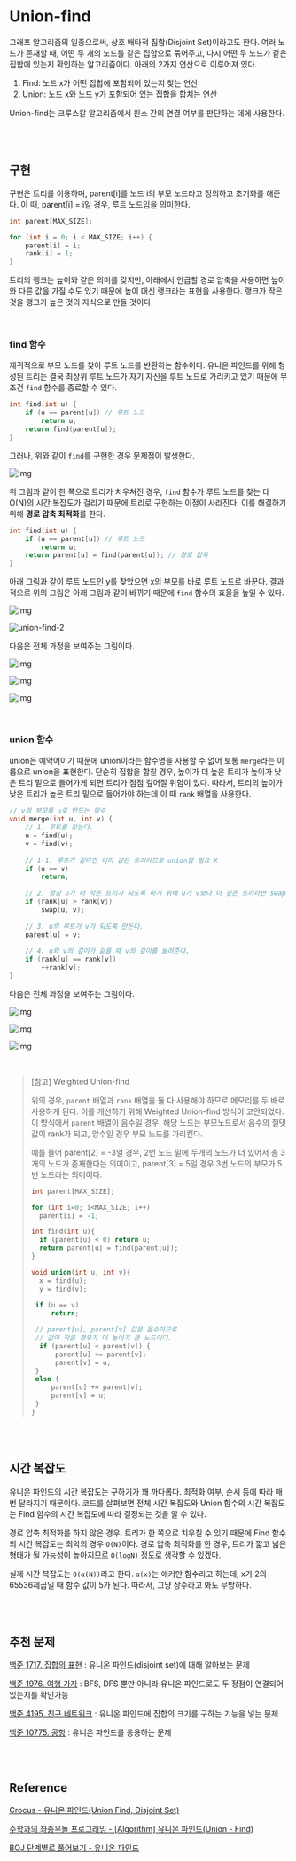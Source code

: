 # Union-find

그래프 알고리즘의 일종으로써, 상호 배타적 집합(Disjoint Set)이라고도 한다. 여러 노드가 존재할 때, 어떤 두 개의 노드를 같은 집합으로 묶어주고, 다시 어떤 두 노드가 같은 집합에 있는지 확인하는 알고리즘이다. 아래의 2가지 연산으로 이루어져 있다.

1. Find: 노드 x가 어떤 집합에 포함되어 있는지 찾는 연산
2. Union: 노드 x와 노드 y가 포함되어 있는 집합을 합치는 연산

Union-find는 크루스칼 알고리즘에서 원소 간의 연결 여부를 판단하는 데에 사용한다.

<br><br>

## 구현

구현은 트리를 이용하며, parent[i]를 노드 i의 부모 노드라고 정의하고 초기화를 해준다. 이 때, parent[i] = i일 경우, 루트 노드임을 의미한다.

```cpp
int parent[MAX_SIZE];

for (int i = 0; i < MAX_SIZE; i++) {
    parent[i] = i;
    rank[i] = 1;
}
```

트리의 랭크는 높이와 같은 의미를 갖지만, 아래에서 언급할 경로 압축을 사용하면 높이와 다른 값을 가질 수도 있기 때문에 높이 대신 랭크라는 표현을 사용한다. 랭크가 작은 것을 랭크가 높은 것의 자식으로 만들 것이다.

<br>

### find 함수

재귀적으로 부모 노드를 찾아 루트 노드를 반환하는 함수이다.  유니온 파인드를 위해 형성된 트리는 결국 최상위 루트 노드가 자기 자신을 루트 노드로 가리키고 있기 때문에 무조건 `find` 함수를 종료할 수 있다.

```cpp
int find(int u) {
    if (u == parent[u])	// 루트 노드
        return u;
    return find(parent[u]);
}
```

그러나, 위와 같이 `find`를 구현한 경우 문제점이 발생한다.

![img](https://k.kakaocdn.net/dn/bjsqds/btqDgzKYkVI/wKk4yXQ1Tlbsbl6qP5qnh0/img.png)

위 그림과 같이 한 쪽으로 트리가 치우쳐진 경우, `find` 함수가 루트 노드를 찾는 데 O(N)의 시간 복잡도가 걸리기 때문에 트리로 구현하는 이점이 사라진다. 이를 해결하기 위해 **경로 압축 최적화**를 한다.

```cpp
int find(int u) {
    if (u == parent[u])	// 루트 노드
        return u;
    return parent[u] = find(parent[u]);	// 경로 압축
}
```

아래 그림과 같이 루트 노드인 y를 찾았으면 x의 부모를 바로 루트 노드로 바꾼다. 결과적으로 위의 그림은 아래 그림과 같이 바뀌기 때문에 `find` 함수의 효율을 높일 수 있다.

![img](https://k.kakaocdn.net/dn/0mtPh/btqDeTckq1T/c1kfkWYeG1rPQ6RXPMNMyk/img.png)

![union-find-2](https://niklasjang.github.io/assets/images/algorithm/union-find-2.jpg)

다음은 전체 과정을 보여주는 그림이다.

![img](https://t1.daumcdn.net/cfile/tistory/247F394858D2A55207)

![img](https://t1.daumcdn.net/cfile/tistory/2415C24858D2A55306)

![img](https://t1.daumcdn.net/cfile/tistory/2338084858D2A55414)

<br>

### union 함수

union은 예약어이기 때문에 union이라는 함수명을 사용할 수 없어 보통 `merge`라는 이름으로 union을 표현한다. 단순히 집합을 합칠 경우, 높이가 더 높은 트리가 높이가 낮은 트리 밑으로 들어가게 되면 트리가 점점 깊어질 위험이 있다. 따라서, 트리의 높이가 낮은 트리가 높은 트리 밑으로 들어가야 하는데 이 때 `rank` 배열을 사용한다.

```cpp
// v의 부모를 u로 만드는 함수
void merge(int u, int v) {
    // 1. 루트를 찾는다.
    u = find(u);
    v = find(v);
 
    // 1-1. 루트가 같다면 이미 같은 트리이므로 union할 필요 X
    if (u == v)
        return;
 
    // 2. 항상 u가 더 작은 트리가 되도록 하기 위해 u가 v보다 더 깊은 트리라면 swap
    if (rank[u] > rank[v])
        swap(u, v);
 
    // 3. u의 루트가 v가 되도록 만든다.
    parent[u] = v;
 
    // 4. u와 v의 깊이가 같을 때 v의 깊이를 늘려준다.
    if (rank[u] == rank[v])
        ++rank[v];
}
```

다음은 전체 과정을 보여주는 그림이다.

![img](https://t1.daumcdn.net/cfile/tistory/22363B4D58D2A7661A)

![img](https://t1.daumcdn.net/cfile/tistory/227C584C58D2A9ED4A)

![img](https://t1.daumcdn.net/cfile/tistory/213FB14A58D2AAC012)

<br>

> [참고] Weighted Union-find
>
> 위의 경우, `parent` 배열과 `rank` 배열을 둘 다 사용해야 하므로 메모리를 두 배로 사용하게 된다. 이를 개선하기 위해 Weighted Union-find 방식이 고안되었다. 이 방식에서 `parent` 배열이 음수일 경우, 해당 노드는 부모노드로서 음수의 절댓값이 rank가 되고, 앙수일 경우 부모 노드를 가리킨다.
>
> 예를 들어 parent[2] = -3일 경우, 2번 노드 밑에 두개의 노드가 더 있어서 총 3개의 노드가 존재한다는 의미이고, parent[3] = 5일 경우 3번 노드의 부모가 5번 노드라는 의미이다.
>
> ```cpp
> int parent[MAX_SIZE];
> 
> for (int i=0; i<MAX_SIZE; i++)
> 	parent[i] = -1;
> 
> int find(int u){
> 	if (parent[u] < 0) return u;
> 	return parent[u] = find(parent[u]);
> }
> 
> void union(int u, int v){
> 	x = find(u);
> 	y = find(v);
>  
>  if (u == v)
>      return;
> 
>  // parent[u], parent[v] 값은 음수이므로
>  // 값이 작은 경우가 더 높이가 큰 노드이다.
> 	if (parent[u] < parent[v]) {
> 		parent[u] += parent[v];
> 		parent[v] = u;
>  }
>  else {
>      parent[u] += parent[v];
>      parent[v] = u;
>  }
> }
> ```

<br><br>

## 시간 복잡도

유니온 파인드의 시간 복잡도는 구하기가 꽤 까다롭다. 최적화 여부, 순서 등에 따라 매번 달라지기 때문이다. 코드를 살펴보면 전체 시간 복잡도와 Union 함수의 시간 복잡도는 Find 함수의 시간 복잡도에 따라 결정되는 것을 알 수 있다.

경로 압축 최적화를 하지 않은 경우,  트리가 한 쪽으로 치우칠 수 있기 때문에 Find 함수의 시간 복잡도는 최악의 경우 `O(N)`이다. 경로 압축 최적화를 한 경우, 트리가 짧고 넓은 형태가 될 가능성이 높아지므로 `O(logN)` 정도로 생각할 수 있겠다.

실제 시간 복잡도는 `O(α(N))`라고 한다. `α(x)`는 애커만 함수라고 하는데, x가 2의 65536제곱일 때 함수 값이 5가 된다. 따라서, 그냥 상수라고 봐도 무방하다.

<br><br>

## 추천 문제

[백준 1717. 집합의 표현](https://www.acmicpc.net/problem/1717) : 유니온 파인드(disjoint set)에 대해 알아보는 문제

[백준 1976. 여행 가자](https://www.acmicpc.net/problem/1976) : BFS, DFS 뿐만 아니라 유니온 파인드로도 두 정점이 연결되어 있는지를 확인가능

[백준 4195. 친구 네트워크](https://www.acmicpc.net/problem/4195) : 유니온 파인드에 집합의 크기를 구하는 기능을 넣는 문제

[백준 10775. 공항](https://www.acmicpc.net/problem/10775) : 유니온 파인드를 응용하는 문제

<br><br>

## Reference

[Crocus - 유니온 파인드(Union Find, Disjoint Set)](https://www.crocus.co.kr/683)

[수학과의 좌충우돌 프로그래밍 - [Algorithm] 유니온 파인드(Union - Find)](https://ssungkang.tistory.com/entry/Algorithm-%EC%9C%A0%EB%8B%88%EC%98%A8-%ED%8C%8C%EC%9D%B8%EB%93%9CUnion-Find)

[BOJ 단계별로 풀어보기 - 유니온 파인드](https://www.acmicpc.net/step/14)
